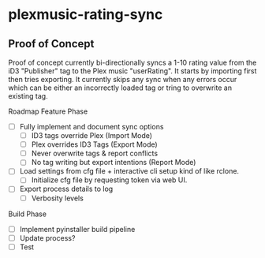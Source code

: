 # plexmusic-rating-sync

## Proof of Concept
Proof of concept currently bi-directionally syncs a 1-10 rating value from the iD3 "Publisher" tag to the Plex music "userRating". It starts by importing first then tries exporting. It currently skips any sync when any errors occur which can be either an incorrectly loaded tag or tring to overwrite an existing tag.

Roadmap
Feature Phase
- [ ] Fully implement and document sync options
  - [ ] ID3 tags override Plex (Import Mode)
  - [ ] Plex overrides ID3 Tags (Export Mode)
  - [ ] Never overwrite tags & report conflicts
  - [ ] No tag writing but export intentions (Report Mode)
- [ ] Load settings from cfg file + interactive cli setup kind of like rclone.
  - [ ] Initialize cfg file by requesting token via web UI.
- [ ] Export process details to log
  - [ ] Verbosity levels  
 
Build Phase
- [ ] Implement pyinstaller build pipeline
- [ ] Update process?
- [ ] Test
